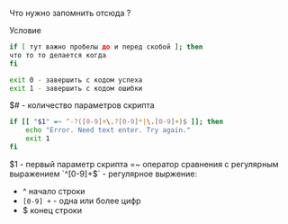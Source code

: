 
Что нужно запомнить отсюда ? 

Условие 
```sh
if [ тут важно пробелы до и перед скобой ]; then
что то то делается когда 
fi
```

``` sh
exit 0 - завершить с кодом успеха
exit 1 - завершить с кодом ошибки
```

$# - количество параметров скрипта

``` sh
if [[ "$1" =~ ^-?([0-9]+\.?[0-9]*|\.[0-9]+)$ ]]; then
	echo "Error. Need text enter. Try again."
	exit 1
fi
```

$1 - первый параметр скрипта
=~ оператор сравнения с регулярным выражением 
`^[0-9]+$` - регулярное выржение: 
- ^ начало строки 
- `[0-9] +` -  одна или более цифр
- $ конец строки
